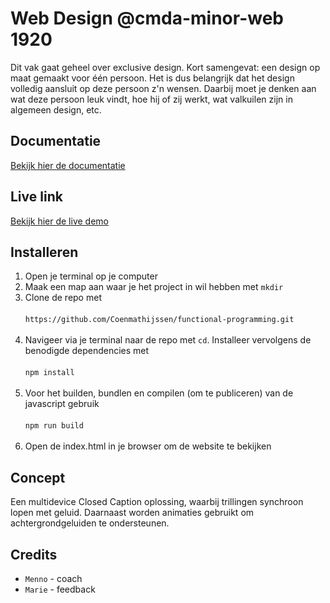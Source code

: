 # Web Design @cmda-minor-web 1920
Dit vak gaat geheel over exclusive design. Kort samengevat: een design op maat gemaakt voor één persoon. Het is dus belangrijk dat het design volledig aansluit op deze persoon z'n wensen. Daarbij moet je denken aan wat deze persoon leuk vindt, hoe hij of zij werkt, wat valkuilen zijn in algemeen design, etc. 

## Documentatie
[Bekijk hier de documentatie](https://github.com/Coenmathijssen/web-design-1920/wiki)

## Live link
[Bekijk hier de live demo](https://webdesign-coen.herokuapp.com/video.html)

## Installeren
1. Open je terminal op je computer
2. Maak een map aan waar je het project in wil hebben met `mkdir`
3. Clone de repo met 
<br></br>
`https://github.com/Coenmathijssen/functional-programming.git`
<br></br>
4. Navigeer via je terminal naar de repo met `cd`. Installeer vervolgens de benodigde dependencies met
<br></br>
`npm install`
<br></br>
5. Voor het builden, bundlen en compilen (om te publiceren) van de javascript gebruik
<br></br>
`npm run build`
<br></br>
6. Open de index.html in je browser om de website te bekijken

## Concept
Een multidevice Closed Caption oplossing, waarbij trillingen synchroon lopen met geluid. Daarnaast worden animaties gebruikt om achtergrondgeluiden te ondersteunen.

## Credits
- `Menno` - coach
- `Marie` - feedback


